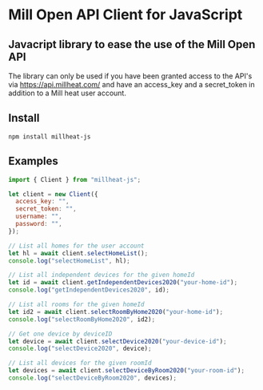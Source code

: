 # Mill Open API Client for JavaScript

## Javacript library to ease the use of the Mill Open API

The library can only be used if you have been granted access to the API's via https://api.millheat.com/ and have an access_key and a secret_token in addition to a Mill heat user account.

## Install

```
npm install millheat-js
```

## Examples

```js
import { Client } from "millheat-js";

let client = new Client({
  access_key: "",
  secret_token: "",
  username: "",
  password: "",
});

// List all homes for the user account
let hl = await client.selectHomeList();
console.log("selectHomeList", hl);

// List all independent devices for the given homeId
let id = await client.getIndependentDevices2020("your-home-id");
console.log("getIndependentDevices2020", id);

// List all rooms for the given homeId
let id2 = await client.selectRoomByHome2020("your-home-id");
console.log("selectRoomByHome2020", id2);

// Get one device by deviceID
let device = await client.selectDevice2020("your-device-id");
console.log("selectDevice2020", device);

// List all devices for the given roomId
let devices = await client.selectDeviceByRoom2020("your-room-id");
console.log("selectDeviceByRoom2020", devices);
```
